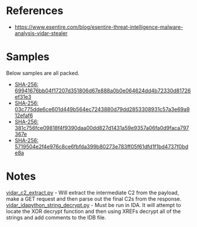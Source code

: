 # References

* https://www.esentire.com/blog/esentire-threat-intelligence-malware-analysis-vidar-stealer

# Samples

Below samples are all packed.

* [SHA-256: 69941676bb04f17207d351806d67e888a0b0e064624dd4b72330d81726ef31e3](https://bazaar.abuse.ch/sample/69941676bb04f17207d351806d67e888a0b0e064624dd4b72330d81726ef31e3/)
* [SHA-256: 03c775dde6ce601d449b564ec7243880d79dd2853308931c57a3e69a912efaf6](https://bazaar.abuse.ch/sample/03c775dde6ce601d449b564ec7243880d79dd2853308931c57a3e69a912efaf6/)
* [SHA-256: 381c756fce09818f4f9390daa00dd827d1431a59e9357a06fa0d9faca797367e](https://bazaar.abuse.ch/sample/381c756fce09818f4f9390daa00dd827d1431a59e9357a06fa0d9faca797367e/)
* [SHA-256: 5719504e2f4e976c8ce6fbfda399b80273e783ff05f61dfd1f1bd4737f0bde8a](https://bazaar.abuse.ch/sample/5719504e2f4e976c8ce6fbfda399b80273e783ff05f61dfd1f1bd4737f0bde8a/)

# Notes

[vidar_c2_extract.py](vidar_c2_extract.py) - Will extract the intermediate C2 from the payload, make a GET request and then parse out the final C2s from the response.
[vidar_idapython_string_decrypt.py](vidar_idapython_string_decrypt.py) - Must be run in IDA. It will attempt to locate the XOR decrypt function and then using XREFs decrypt all of the strings and add comments to the IDB file.
